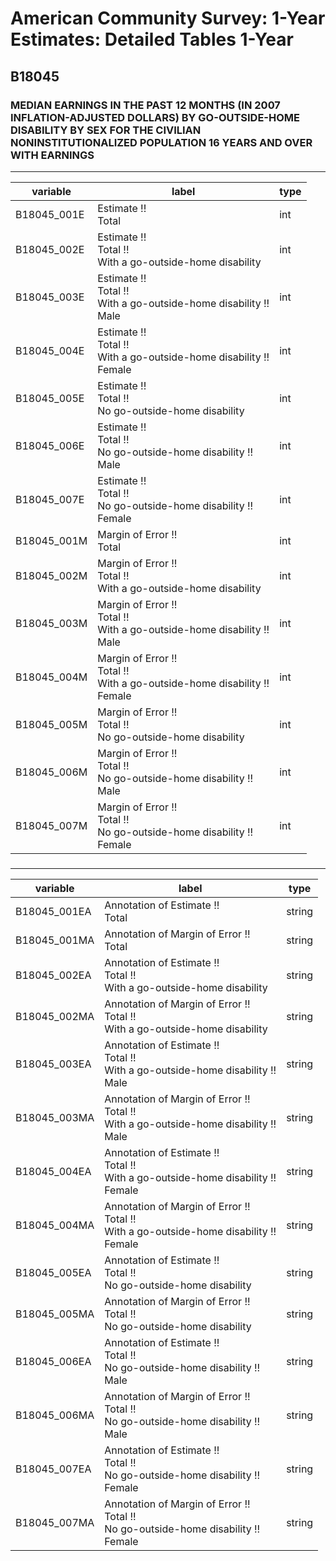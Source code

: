 # American Community Survey: 1-Year Estimates: Detailed Tables 1-Year

## B18045

### MEDIAN EARNINGS IN THE PAST 12 MONTHS (IN 2007 INFLATION-ADJUSTED DOLLARS) BY GO-OUTSIDE-HOME DISABILITY BY SEX FOR THE CIVILIAN NONINSTITUTIONALIZED POPULATION 16 YEARS AND OVER WITH EARNINGS

___

| variable | label | type |
| ----- | ----- | ----- |
| B18045_001E | Estimate !!<br>Total | int |
| B18045_002E | Estimate !!<br>Total !!<br>With a go-outside-home disability | int |
| B18045_003E | Estimate !!<br>Total !!<br>With a go-outside-home disability !!<br>Male | int |
| B18045_004E | Estimate !!<br>Total !!<br>With a go-outside-home disability !!<br>Female | int |
| B18045_005E | Estimate !!<br>Total !!<br>No go-outside-home disability | int |
| B18045_006E | Estimate !!<br>Total !!<br>No go-outside-home disability !!<br>Male | int |
| B18045_007E | Estimate !!<br>Total !!<br>No go-outside-home disability !!<br>Female | int |
| B18045_001M | Margin of Error !!<br>Total | int |
| B18045_002M | Margin of Error !!<br>Total !!<br>With a go-outside-home disability | int |
| B18045_003M | Margin of Error !!<br>Total !!<br>With a go-outside-home disability !!<br>Male | int |
| B18045_004M | Margin of Error !!<br>Total !!<br>With a go-outside-home disability !!<br>Female | int |
| B18045_005M | Margin of Error !!<br>Total !!<br>No go-outside-home disability | int |
| B18045_006M | Margin of Error !!<br>Total !!<br>No go-outside-home disability !!<br>Male | int |
| B18045_007M | Margin of Error !!<br>Total !!<br>No go-outside-home disability !!<br>Female | int |
### 

___

| variable | label | type |
| ----- | ----- | ----- |
| B18045_001EA | Annotation of Estimate !!<br>Total | string |
| B18045_001MA | Annotation of Margin of Error !!<br>Total | string |
| B18045_002EA | Annotation of Estimate !!<br>Total !!<br>With a go-outside-home disability | string |
| B18045_002MA | Annotation of Margin of Error !!<br>Total !!<br>With a go-outside-home disability | string |
| B18045_003EA | Annotation of Estimate !!<br>Total !!<br>With a go-outside-home disability !!<br>Male | string |
| B18045_003MA | Annotation of Margin of Error !!<br>Total !!<br>With a go-outside-home disability !!<br>Male | string |
| B18045_004EA | Annotation of Estimate !!<br>Total !!<br>With a go-outside-home disability !!<br>Female | string |
| B18045_004MA | Annotation of Margin of Error !!<br>Total !!<br>With a go-outside-home disability !!<br>Female | string |
| B18045_005EA | Annotation of Estimate !!<br>Total !!<br>No go-outside-home disability | string |
| B18045_005MA | Annotation of Margin of Error !!<br>Total !!<br>No go-outside-home disability | string |
| B18045_006EA | Annotation of Estimate !!<br>Total !!<br>No go-outside-home disability !!<br>Male | string |
| B18045_006MA | Annotation of Margin of Error !!<br>Total !!<br>No go-outside-home disability !!<br>Male | string |
| B18045_007EA | Annotation of Estimate !!<br>Total !!<br>No go-outside-home disability !!<br>Female | string |
| B18045_007MA | Annotation of Margin of Error !!<br>Total !!<br>No go-outside-home disability !!<br>Female | string |

